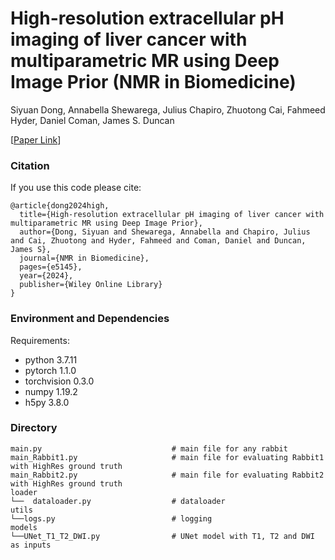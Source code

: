 # High-resolution extracellular pH imaging of liver cancer with multiparametric MR using Deep Image Prior (NMR in Biomedicine)

Siyuan Dong, Annabella Shewarega, Julius Chapiro, Zhuotong Cai, Fahmeed Hyder, Daniel Coman, James S. Duncan

[[Paper Link](https://analyticalsciencejournals.onlinelibrary.wiley.com/doi/full/10.1002/nbm.5145)]

### Citation
If you use this code please cite:

    @article{dong2024high,
      title={High-resolution extracellular pH imaging of liver cancer with multiparametric MR using Deep Image Prior},
      author={Dong, Siyuan and Shewarega, Annabella and Chapiro, Julius and Cai, Zhuotong and Hyder, Fahmeed and Coman, Daniel and Duncan, James S},
      journal={NMR in Biomedicine},
      pages={e5145},
      year={2024},
      publisher={Wiley Online Library}
    }
   
### Environment and Dependencies
 Requirements:
 * python 3.7.11
 * pytorch 1.1.0
 * torchvision 0.3.0
 * numpy 1.19.2
 * h5py 3.8.0

### Directory
    main.py                             # main file for any rabbit
    main_Rabbit1.py                     # main file for evaluating Rabbit1 with HighRes ground truth
    main_Rabbit2.py                     # main file for evaluating Rabbit2 with HighRes ground truth
    loader
    └──  dataloader.py                  # dataloader
    utils
    └──logs.py                          # logging
    models
    └──UNet_T1_T2_DWI.py                # UNet model with T1, T2 and DWI as inputs

